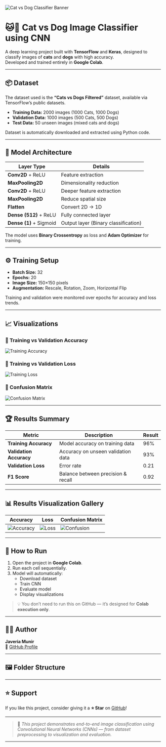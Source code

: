<!-- 🖼️ Banner -->
![Cat vs Dog Classifier Banner](assets/banner.png)

# 🐱🐶 Cat vs Dog Image Classifier using CNN

A deep learning project built with **TensorFlow** and **Keras**, designed to classify images of **cats** and **dogs** with high accuracy.  
Developed and trained entirely in **Google Colab**.

---

## 📦 Dataset

The dataset used is the **“Cats vs Dogs Filtered”** dataset, available via TensorFlow’s public datasets.

- **Training Data:** 2000 images (1000 Cats, 1000 Dogs)  
- **Validation Data:** 1000 images (500 Cats, 500 Dogs)  
- **Test Data:** 50 unseen images (mixed cats and dogs)

Dataset is automatically downloaded and extracted using Python code.

---

## 🧠 Model Architecture

| Layer Type        | Details |
|--------------------|---------|
| **Conv2D** + ReLU | Feature extraction |
| **MaxPooling2D**  | Dimensionality reduction |
| **Conv2D** + ReLU | Deeper feature extraction |
| **MaxPooling2D**  | Reduce spatial size |
| **Flatten**        | Convert 2D → 1D |
| **Dense (512)** + ReLU | Fully connected layer |
| **Dense (1)** + Sigmoid | Output layer (Binary classification) |

The model uses **Binary Crossentropy** as loss and **Adam Optimizer** for training.

---

## ⚙️ Training Setup

- **Batch Size:** 32  
- **Epochs:** 20  
- **Image Size:** 150×150 pixels  
- **Augmentation:** Rescale, Rotation, Zoom, Horizontal Flip  

Training and validation were monitored over epochs for accuracy and loss trends.

---

## 📈 Visualizations

### 🔹 Training vs Validation Accuracy
![Training Accuracy](assets/training_accuracy.png)

### 🔹 Training vs Validation Loss
![Training Loss](assets/training_loss.png)

### 🔹 Confusion Matrix
![Confusion Matrix](assets/confusion_matrix.png)

---

## 🏆 Results Summary

| Metric | Description | Result |
|--------|--------------|--------|
| **Training Accuracy** | Model accuracy on training data | 96% |
| **Validation Accuracy** | Accuracy on unseen validation data | 93% |
| **Validation Loss** | Error rate | 0.21 |
| **F1 Score** | Balance between precision & recall | 0.92 |

---

## 📊 Results Visualization Gallery
<div align="center">

| Accuracy | Loss | Confusion Matrix |
|-----------|------|------------------|
| ![Accuracy](assets/training_accuracy.png) | ![Loss](assets/training_loss.png) | ![Confusion](assets/confusion_matrix.png) |

</div>

---

## 🚀 How to Run

1. Open the project in **Google Colab**.  
2. Run each cell sequentially.  
3. Model will automatically:
   - Download dataset  
   - Train CNN  
   - Evaluate model  
   - Display visualizations  

> 💡 You don’t need to run this on GitHub — it’s designed for **Colab execution only**.

---

## 👩‍💻 Author

**Javeria Munir**  
🔗 [GitHub Profile](https://github.com/javeriamunir-dev)

---

## 🖼️ Folder Structure

---

## ⭐ Support

If you like this project, consider giving it a **⭐ Star** on [GitHub](https://github.com/javeriamunir-dev/Cat-and-Dog-Image-Classifier)!

---

> 📌 *This project demonstrates end-to-end image classification using Convolutional Neural Networks (CNNs) — from dataset preprocessing to visualization and evaluation.*

---

